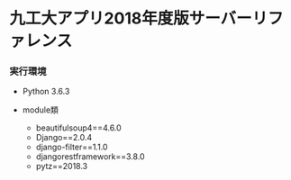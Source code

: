 # 九工大アプリ2018年度版サーバーリファレンス

### 実行環境
- Python 3.6.3

- module類
    - beautifulsoup4==4.6.0
    - Django==2.0.4
    - django-filter==1.1.0
    - djangorestframework==3.8.0
    - pytz==2018.3
